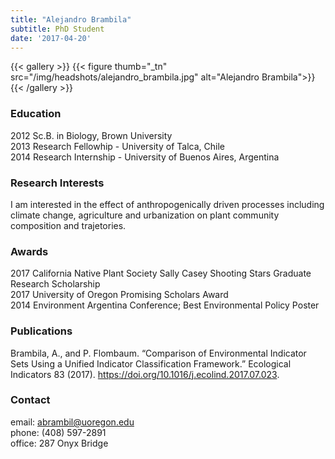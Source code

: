 ```yaml
---
title: "Alejandro Brambila"
subtitle: PhD Student
date: '2017-04-20'
---
```



{{< gallery >}}
  {{< figure thumb="_tn" src="/img/headshots/alejandro_brambila.jpg" alt="Alejandro Brambila">}}
{{< /gallery >}} 

<!--more-->
### Education
2012 Sc.B. in Biology, Brown University  
2013 Research Fellowhip - University of Talca, Chile  
2014 Research Internship - University of Buenos Aires, Argentina  

### Research Interests
I am interested in the effect of anthropogenically driven processes including climate change, agriculture and urbanization on plant community composition and trajetories.  

### Awards
2017 California Native Plant Society Sally Casey Shooting Stars Graduate Research Scholarship  
2017 University of Oregon Promising Scholars Award  
2014 Environment Argentina Conference; Best Environmental Policy Poster   

### Publications
Brambila, A., and P. Flombaum. “Comparison of Environmental Indicator Sets Using a Unified Indicator Classification Framework.” Ecological Indicators 83 (2017). https://doi.org/10.1016/j.ecolind.2017.07.023.  

### Contact
email: abrambil@uoregon.edu  
phone: (408) 597-2891  
office: 287 Onyx Bridge  
